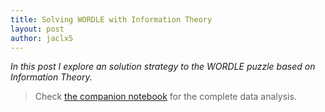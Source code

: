```yaml
---
title: Solving WORDLE with Information Theory
layout: post
author: jaclx5
---
```


_In this post I explore an solution strategy to the WORDLE puzzle based on Information Theory._


> Check [the companion notebook](https://github.com/jaclx5/jaclx5.github.io/blob/master/notebooks/wordle/wordle.ipynb) for the complete data analysis. 

